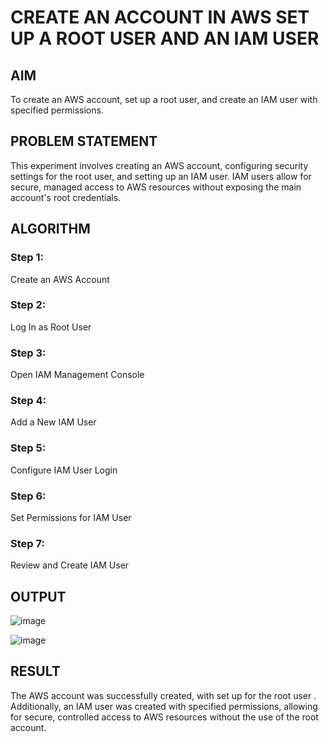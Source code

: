 # CREATE AN  ACCOUNT IN AWS SET UP A ROOT USER AND AN IAM USER 
## AIM

To create an AWS account, set up a root user, and create an IAM user with specified permissions.

## PROBLEM STATEMENT

This experiment involves creating an AWS account, configuring security settings for the root user, and setting up an IAM user. IAM users allow for secure, managed access to AWS resources without exposing the main account's root credentials.

## ALGORITHM

### Step 1:
Create an AWS Account

### Step 2:
Log In as Root User

### Step 3:
Open IAM Management Console

### Step 4:
Add a New IAM User

### Step 5:
Configure IAM User Login

### Step 6:
Set Permissions for IAM User

### Step 7:
Review and Create IAM User

## OUTPUT

![image](https://github.com/user-attachments/assets/c9f6c53d-a161-49ef-8e47-12ecde5b18ab)

![image](https://github.com/user-attachments/assets/e78409ee-e66e-4186-82a9-de89577fc2f0)

## RESULT

The AWS account was successfully created, with set up for the root user . Additionally, an IAM user was created with specified permissions, allowing for secure, controlled access to AWS resources without the use of the root account.


  


